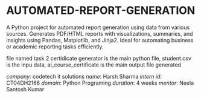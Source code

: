 # AUTOMATED-REPORT-GENERATION
A Python project for automated report generation using data from various sources. Generates PDF/HTML reports with visualizations, summaries, and insights using Pandas, Matplotlib, and Jinja2. Ideal for automating business or academic reporting tasks efficiently.

file named task 2 certidicate generator is the main python file, student.csv is the inpu data, ai_course_certificate is the main output file generated


*company*: codetech it solutions
*name*: Harsh Sharma
*intern id*: CT04DH2166
*domain*: Python Programing
*duration*: 4 weeks
*mentor*: Neela Santosh Kumar
